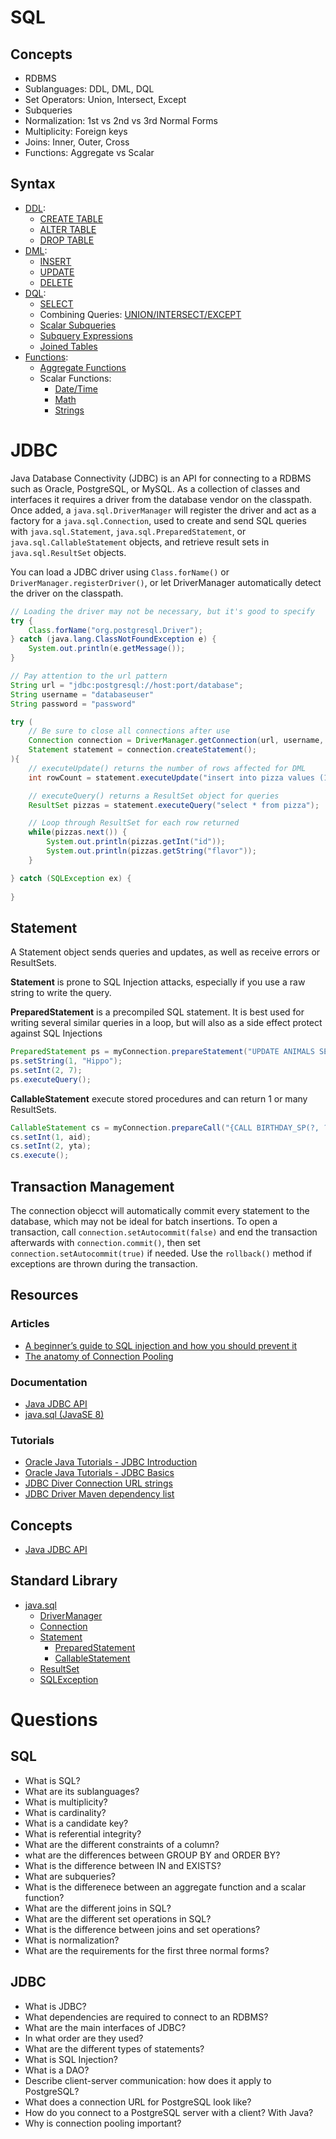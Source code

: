 # SQL
## Concepts
- RDBMS
- Sublanguages: DDL, DML, DQL
- Set Operators: Union, Intersect, Except
- Subqueries
- Normalization: 1st vs 2nd vs 3rd Normal Forms
- Multiplicity: Foreign keys
- Joins: Inner, Outer, Cross
- Functions: Aggregate vs Scalar

## Syntax
- [DDL](https://www.postgresql.org/docs/12/ddl.html): 
  - [CREATE TABLE](https://www.postgresql.org/docs/12/sql-createtable.html)
  - [ALTER TABLE](https://www.postgresql.org/docs/12/sql-altertable.html)
  - [DROP TABLE](https://www.postgresql.org/docs/12/sql-droptable.html)
- [DML](https://www.postgresql.org/docs/12/dml.html): 
  - [INSERT](https://www.postgresql.org/docs/12/sql-insert.html)
  - [UPDATE](https://www.postgresql.org/docs/12/sql-update.html)
  - [DELETE](https://www.postgresql.org/docs/12/sql-delete.html)
- [DQL](https://www.postgresql.org/docs/12/queries.html):
  - [SELECT](https://www.postgresql.org/docs/12/sql-select.html)
  - Combining Queries: [UNION/INTERSECT/EXCEPT](https://www.postgresql.org/docs/12/queries-union.html)
  - [Scalar Subqueries](https://www.postgresql.org/docs/12/sql-expressions.html#SQL-SYNTAX-SCALAR-SUBQUERIES)
  - [Subquery Expressions](https://www.postgresql.org/docs/12/functions-subquery.html)
  - [Joined Tables](https://www.postgresql.org/docs/12/queries-table-expressions.html#QUERIES-JOIN)
- [Functions](https://www.postgresql.org/docs/12/functions.html):
  - [Aggregate Functions](https://www.postgresql.org/docs/12/functions-aggregate.html)
  - Scalar Functions:
    - [Date/Time](https://www.postgresql.org/docs/12/functions-datetime.html)
    - [Math](https://www.postgresql.org/docs/12/functions-math.html)
    - [Strings](https://www.postgresql.org/docs/12/functions-string.html)

# JDBC
Java Database Connectivity (JDBC) is an API for connecting to a RDBMS such as Oracle, PostgreSQL, or MySQL. As a collection of classes and interfaces it requires a driver from the database vendor on the classpath. Once added, a `java.sql.DriverManager` will register the driver and act as a factory for a `java.sql.Connection`, used to create and send SQL queries with `java.sql.Statement`, `java.sql.PreparedStatement`, or `java.sql.CallableStatement` objects, and retrieve result sets in `java.sql.ResultSet` objects.

You can load a JDBC driver using `Class.forName()` or `DriverManager.registerDriver()`, or let DriverManager automatically detect the driver on the classpath.

```java
// Loading the driver may not be necessary, but it's good to specify
try {
    Class.forName("org.postgresql.Driver");
} catch (java.lang.ClassNotFoundException e) {
    System.out.println(e.getMessage());
}

// Pay attention to the url pattern
String url = "jdbc:postgresql://host:port/database";
String username = "databaseuser"
String password = "password"

try (
    // Be sure to close all connections after use
    Connection connection = DriverManager.getConnection(url, username, password);
    Statement statement = connection.createStatement();
){
    // executeUpdate() returns the number of rows affected for DML
    int rowCount = statement.executeUpdate("insert into pizza values (1, 'cheese')");

    // executeQuery() returns a ResultSet object for queries
    ResultSet pizzas = statement.executeQuery("select * from pizza");

    // Loop through ResultSet for each row returned
    while(pizzas.next()) {
        System.out.println(pizzas.getInt("id"));
        System.out.println(pizzas.getString("flavor"));
    }

} catch (SQLException ex) {
    
} 
```

## Statement
A Statement object sends queries and updates, as well as receive errors or ResultSets.

**Statement** is prone to SQL Injection attacks, especially if you use a raw string to write the query.

**PreparedStatement** is a precompiled SQL statement. It is best used for writing several similar queries in a loop, but will also as a side effect protect against SQL Injections
```java
PreparedStatement ps = myConnection.prepareStatement("UPDATE ANIMALS SET name=? WHERE id=?");
ps.setString(1, "Hippo");
ps.setInt(2, 7);
ps.executeQuery();
```
**CallableStatement** execute stored procedures and can return 1 or many ResultSets.
```java
CallableStatement cs = myConnection.prepareCall("{CALL BIRTHDAY_SP(?, ?)}");
cs.setInt(1, aid);
cs.setInt(2, yta);
cs.execute();
```

## Transaction Management
The connection objecct will automatically commit every statement to the database, which may not be ideal for batch insertions. To open a transaction, call `connection.setAutocommit(false)` and end the transaction afterwards with `connection.commit()`, then set `connection.setAutocommit(true)` if needed. Use the `rollback()` method if exceptions are thrown during the transaction.

## Resources
### Articles
- [A beginner’s guide to SQL injection and how you should prevent it](https://vladmihalcea.com/a-beginners-guide-to-sql-injection-and-how-you-should-prevent-it/)
- [The anatomy of Connection Pooling](https://vladmihalcea.com/the-anatomy-of-connection-pooling/)

### Documentation
- [Java JDBC API](https://docs.oracle.com/javase/8/docs/technotes/guides/jdbc/)
- [java.sql (JavaSE 8)](https://docs.oracle.com/javase/8/docs/api/java/sql/package-summary.html)

### Tutorials
- [Oracle Java Tutorials - JDBC Introduction](https://docs.oracle.com/javase/tutorial/jdbc/overview/index.html)
- [Oracle Java Tutorials - JDBC Basics](https://docs.oracle.com/javase/tutorial/jdbc/basics/index.html)
- [JDBC Diver Connection URL strings](https://vladmihalcea.com/jdbc-driver-connection-url-strings/)
- [JDBC Driver Maven dependency list](https://vladmihalcea.com/jdbc-driver-maven-dependency/)

## Concepts
- [Java JDBC API](https://docs.oracle.com/javase/8/docs/technotes/guides/jdbc/)

## Standard Library
- [java.sql](https://docs.oracle.com/javase/8/docs/api/java/sql/package-summary.html)
  - [DriverManager](https://docs.oracle.com/javase/8/docs/api/java/sql/DriverManager.html)
  - [Connection](https://docs.oracle.com/javase/8/docs/api/java/sql/Connection.html)
  - [Statement](https://docs.oracle.com/javase/8/docs/api/java/sql/Statement.html)
    - [PreparedStatement](https://docs.oracle.com/javase/8/docs/api/java/sql/PreparedStatement.html)
    - [CallableStatement](https://docs.oracle.com/javase/8/docs/api/java/sql/CallableStatement.html)
  - [ResultSet](https://docs.oracle.com/javase/8/docs/api/java/sql/ResultSet.html)
  - [SQLException](https://docs.oracle.com/javase/8/docs/api/java/sql/SQLException.html)

# Questions
## SQL
- What is SQL?
- What are its sublanguages?
- What is multiplicity?
- What is cardinality?
- What is a candidate key?
- What is referential integrity?
- What are the different constraints of a column?
- what are the differences between GROUP BY and ORDER BY?
- What is the difference between IN and EXISTS?
- What are subqueries?
- What is the differenece between an aggregate function and a scalar function?
- What are the different joins in SQL?
- What are the different set operations in SQL?
- What is the difference between joins and set operations?
- What is normalization?
- What are the requirements for the first three normal forms?

## JDBC
- What is JDBC?
- What dependencies are required to connect to an RDBMS?
- What are the main interfaces of JDBC?
- In what order are they used?
- What are the different types of statements?
- What is SQL Injection?
- What is a DAO?
- Describe client-server communication: how does it apply to PostgreSQL?
- What does a connection URL for PostgreSQL look like?
- How do you connect to a PostgreSQL server with a client? With Java?
- Why is connection pooling important?
